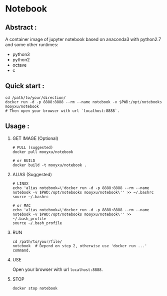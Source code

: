 # Notebook


## Abstract :

A container image of jupyter notebook based on anaconda3 with python2.7 and some other runtimes:

* python3
* python2
* octave
* c



## Quick start :

```shell
cd /path/to/your/direction/
docker run -d -p 8888:8888 --rm --name notebook -v $PWD:/opt/notebooks mooyxu/notebook
# Then open your browser with url `localhost:8888`.
```



## Usage :

1. GET IMAGE (Optional)

    ```shell
    # PULL (suggested)
    docker pull mooyxu/notebook
    
    # or BUILD
    docker build -t mooyxu/notebook .
    ```

2. ALIAS (Suggested)

    ```shell
    # LINUX
    echo 'alias notebook=\'docker run -d -p 8888:8888 --rm --name notebook -v $PWD:/opt/notebooks mooyxu/notebook\'' >> ~/.bashrc
    source ~/.bashrc
    
    # or MAC
    echo 'alias notebook=\'docker run -d -p 8888:8888 --rm --name notebook -v $PWD:/opt/notebooks mooyxu/notebook\'' >> ~/.bash_profile
    source ~/.bash_profile
    ```

3. RUN
   ```shell
   cd /path/to/your/file/
   notebook  # Depend on step 2, otherwise use 'docker run ...' command.
   ```

4. USE

    Open your browser with url `localhost:8888`.
    
5. STOP

    ```shell
    docker stop notebook
    ```

    

    
